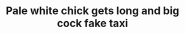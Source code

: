 ---
layout: post
title: Pale white chick gets long and big cock fake taxi
duration: '06:58'
view: 159
rate: 2
video: 'https://flashservice.xvideos.com/embedframe/25270369'
priority: 0.9
changefreq: daily
---